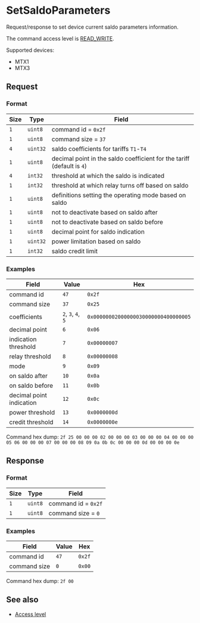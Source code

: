 # SetSaldoParameters

Request/response to set device current saldo parameters information.

The command access level is [READ_WRITE](../basics.md#command-access-level).

Supported devices:
- MTX1
- MTX3


## Request

### Format

| Size | Type     | Field                                                                  |
| ---- | -------- | ---------------------------------------------------------------------- |
| `1`  | `uint8`  | command id = `0x2f`                                                    |
| `1`  | `uint8`  | command size = `37`                                                    |
| `4`  | `uint32` | saldo coefficients for tariffs `T1`-`T4`                               |
| `1`  | `uint8`  | decimal point in the saldo coefficient for the tariff (default is `4`) |
| `4`  | `int32`  | threshold at which the saldo is indicated                              |
| `1`  | `int32`  | threshold at which relay turns off based on saldo                      |
| `1`  | `uint8`  | definitions setting the operating mode based on saldo                  |
| `1`  | `uint8`  | not to deactivate based on saldo after                                 |
| `1`  | `uint8`  | not to deactivate based on saldo before                                |
| `1`  | `uint8`  | decimal point for saldo indication                                     |
| `1`  | `uint32` | power limitation based on saldo                                        |
| `1`  | `int32`  | saldo credit limit                                                     |

### Examples

| Field                    | Value              | Hex                                  |
| ------------------------ | ------------------ | ------------------------------------ |
| command id               | `47`               | `0x2f`                               |
| command size             | `37`               | `0x25`                               |
| coefficients             | `2`, `3`, `4`, `5` | `0x00000002000000030000000400000005` |
| decimal point            | `6`                | `0x06`                               |
| indication threshold     | `7`                | `0x00000007`                         |
| relay threshold          | `8`                | `0x00000008`                         |
| mode                     | `9`                | `0x09`                               |
| on saldo after           | `10`               | `0x0a`                               |
| on saldo before          | `11`               | `0x0b`                               |
| decimal point indication | `12`               | `0x0c`                               |
| power threshold          | `13`               | `0x0000000d`                         |
| credit threshold         | `14`               | `0x0000000e`                         |

Command hex dump: `2f 25 00 00 00 02 00 00 00 03 00 00 00 04 00 00 00 05 06 00 00 00 07 00 00 00 08 09 0a 0b 0c 00 00 00 0d 00 00 00 0e`


## Response

### Format

| Size | Type    | Field               |
| ---- | ------- | ------------------- |
| `1`  | `uint8` | command id = `0x2f` |
| `1`  | `uint8` | command size = `0`  |

### Examples

| Field        | Value | Hex    |
| ------------ | ----- | ------ |
| command id   | `47`  | `0x2f` |
| command size | `0`   | `0x00` |

Command hex dump: `2f 00`


## See also

* [Access level](../basics.md#command-access-level)
